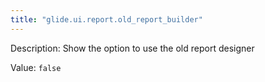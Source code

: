 ```yaml
---
title: "glide.ui.report.old_report_builder"
---
```


Description: Show the option to use the old report designer

Value: `false`